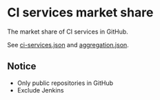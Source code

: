 # CI services market share

The market share of CI services in GitHub.

See [ci-services.json](ci-services.json) and [aggregation.json](aggregation.json).

## Notice

- Only public repositories in GitHub
- Exclude Jenkins

